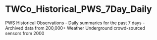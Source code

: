 # TWCo_Historical_PWS_7Day_Daily
PWS Historical Observations - Daily summaries for the past 7 days  - Archived data from 200,000+ Weather Underground crowd-sourced sensors from 2000
